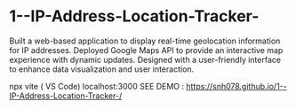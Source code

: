 # 1--IP-Address-Location-Tracker-

Built a web-based application to display real-time geolocation information for IP addresses. Deployed Google Maps API to provide an interactive map experience with dynamic updates. Designed with a user-friendly interface to enhance data visualization and user interaction. 

npx vite ( VS Code)
localhost:3000
SEE DEMO : https://snh078.github.io/1--IP-Address-Location-Tracker-/
